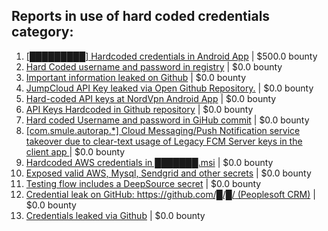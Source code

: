## Reports in use of hard coded credentials category:
1. [[█████████] Hardcoded credentials in Android App](https://hackerone.com/reports/246995) | $500.0 bounty
2. [Hard Coded username and password in registry](https://hackerone.com/reports/291200) | $0.0 bounty
3. [Important information leaked on Github](https://hackerone.com/reports/649322) | $0.0 bounty
4. [JumpCloud API Key leaked via Open Github Repository.](https://hackerone.com/reports/716292) | $0.0 bounty
5. [Hard-coded API keys at NordVpn Android App](https://hackerone.com/reports/792850) | $0.0 bounty
6. [API Keys Hardcoded in Github repository](https://hackerone.com/reports/766346) | $0.0 bounty
7. [Hard coded Username and password in GiHub commit](https://hackerone.com/reports/877402) | $0.0 bounty
8. [[com.smule.autorap.*] Cloud Messaging/Push Notification service takeover due to clear-text usage of Legacy FCM Server keys in the client app ](https://hackerone.com/reports/789370) | $0.0 bounty
9. [Hardcoded AWS credentials in ███████.msi](https://hackerone.com/reports/1368690) | $0.0 bounty
10. [Exposed valid AWS, Mysql, Sendgrid and other secrets](https://hackerone.com/reports/1580567) | $0.0 bounty
11. [Testing flow includes a DeepSource secret](https://hackerone.com/reports/1927499) | $0.0 bounty
12. [Credential leak on GitHub: https://github.com/█/█/ (Peoplesoft CRM)](https://hackerone.com/reports/1957430) | $0.0 bounty
13. [Credentials leaked via Github](https://hackerone.com/reports/1078373) | $0.0 bounty